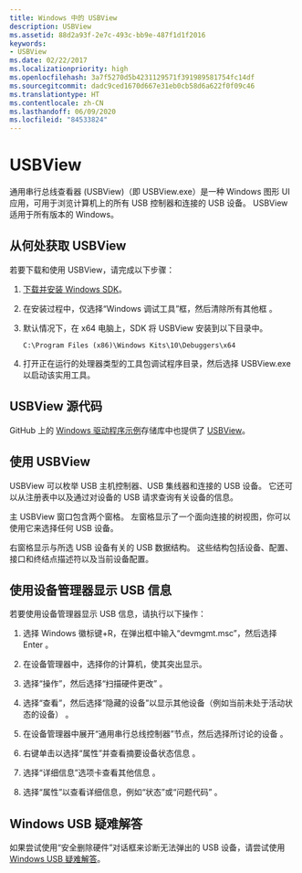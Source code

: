 ```yaml
---
title: Windows 中的 USBView
description: USBView
ms.assetid: 88d2a93f-2e7c-493c-bb9e-487f1d1f2016
keywords:
- USBView
ms.date: 02/22/2017
ms.localizationpriority: high
ms.openlocfilehash: 3a7f5270d5b4231129571f391989581754fc14df
ms.sourcegitcommit: dadc9ced1670d667e31eb0cb58d6a622f0f09c46
ms.translationtype: HT
ms.contentlocale: zh-CN
ms.lasthandoff: 06/09/2020
ms.locfileid: "84533824"
---
```

# <a name="usbview"></a>USBView

通用串行总线查看器 (USBView)（即 USBView.exe）是一种 Windows 图形 UI 应用，可用于浏览计算机上的所有 USB 控制器和连接的 USB 设备。 USBView 适用于所有版本的 Windows。

## <a name="span-idwhere_to_get_usbviewspanspan-idwhere_to_get_usbviewspanspan-idwhere_to_get_usbviewspanwhere-to-get-usbview"></a><span id="Where_to_get_USBView"></span><span id="where_to_get_usbview"></span><span id="WHERE_TO_GET_USBVIEW"></span>从何处获取 USBView

若要下载和使用 USBView，请完成以下步骤：

1. [下载并安装 Windows SDK](https://developer.microsoft.com/windows/downloads/windows-10-sdk)。

2. 在安装过程中，仅选择“Windows 调试工具”框，然后清除所有其他框  。

3. 默认情况下，在 x64 电脑上，SDK 将 USBView 安装到以下目录中。

   `C:\Program Files (x86)\Windows Kits\10\Debuggers\x64`

4. 打开正在运行的处理器类型的工具包调试程序目录，然后选择 USBView.exe 以启动该实用工具。


## <a name="usbview-source-code"></a>USBView 源代码

GitHub 上的 [Windows 驱动程序示例](https://github.com/Microsoft/Windows-driver-samples)存储库中也提供了 [USBView](https://github.com/Microsoft/Windows-driver-samples/tree/master/usb/usbview)。

## <a name="span-idusing_usbviewspanspan-idusing_usbviewspanuse-usbview"></a><span id="using_usbview"></span><span id="USING_USBVIEW"></span>使用 USBView


USBView 可以枚举 USB 主机控制器、USB 集线器和连接的 USB 设备。 它还可以从注册表中以及通过对设备的 USB 请求查询有关设备的信息。

主 USBView 窗口包含两个窗格。 左窗格显示了一个面向连接的树视图，你可以使用它来选择任何 USB 设备。

右窗格显示与所选 USB 设备有关的 USB 数据结构。 这些结构包括设备、配置、接口和终结点描述符以及当前设备配置。


## <a name="use-device-manager-to-display-usb-info"></a>使用设备管理器显示 USB 信息

若要使用设备管理器显示 USB 信息，请执行以下操作：

1. 选择 Windows 徽标键+R，在弹出框中输入“devmgmt.msc”，然后选择 Enter  。

2. 在设备管理器中，选择你的计算机，使其突出显示。

3. 选择“操作”，然后选择“扫描硬件更改”   。

4. 选择“查看”，然后选择“隐藏的设备”以显示其他设备（例如当前未处于活动状态的设备）   。 

5. 在设备管理器中展开“通用串行总线控制器”节点，然后选择所讨论的设备  。

7. 右键单击以选择“属性”并查看摘要设备状态信息  。

8. 选择“详细信息”选项卡查看其他信息  。 

9. 选择“属性”以查看详细信息，例如“状态”或“问题代码”    。


## <a name="windows-usb-troubleshooter"></a>Windows USB 疑难解答

如果尝试使用“安全删除硬件”对话框来诊断无法弹出的 USB 设备，请尝试使用 [Windows USB 疑难解答](https://support.microsoft.com/help/17614/windows-10-troubleshoot-common-usb-problems)。


 

 





